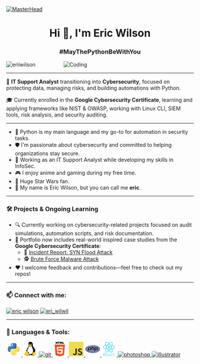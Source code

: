 [![MasterHead](https://cdn.weasyl.com/~fluffkevlar/submissions/30165/efb64790c6059bf9f32f9922bdfd36fad18bdd135aff5f67e99a7f0f29749042/fluffkevlar-starfield-gif.gif)](https://rishavchanda.io)
<h1 align="center">Hi 👋, I'm Eric Wilson</h1>
<h3 align="center">#MayThePythonBeWithYou</h3>
<img align="right" alt="Coding" width="350" src="https://3.bp.blogspot.com/-fW7jTdIqi0w/VGGA0i_2YdI/AAAAAAAAD1s/0QiX4mxZ3C8/s1600/Chibi%2BHatsune%2BMiku%2Bgif%2BGambar%2Bgerak%2BCool.gif"> 

<p align="left"> <img src="https://komarev.com/ghpvc/?username=eriiwilson&label=Profile%20views&color=0e75b6&style=flat" alt="eriiwilson" /> </p>

---

🔐 **IT Support Analyst** transitioning into **Cybersecurity**, focused on protecting data, managing risks, and building automations with Python.

🎓 Currently enrolled in the **Google Cybersecurity Certificate**, learning and applying frameworks like NIST & OWASP, working with Linux CLI, SIEM tools, risk analysis, and security auditing.

---

- 🐍 Python is my main language and my go-to for automation in security tasks.  
- 🛡️ I'm passionate about cybersecurity and committed to helping organizations stay secure.  
- 💼 Working as an IT Support Analyst while developing my skills in InfoSec.  
- 🎮 I enjoy anime and gaming during my free time.  
- 🌌 Huge Star Wars fan.  
- 👋 My name is Eric Wilson, but you can call me **eric**.

---

### 🛠️ Projects & Ongoing Learning

- 🔍 Currently working on cybersecurity-related projects focused on audit simulations, automation scripts, and risk documentation.  
- 📁 Portfolio now includes real-world inspired case studies from the **Google Cybersecurity Certificate**:  
  - 🧱 [Incident Report: SYN Flood Attack](https://github.com/eriiWilson/google-cybersecurity-labs/tree/main/incident-report-syn-flood)  
  - 🕵️ [Brute Force Malware Attack](https://github.com/eriiWilson/google-cybersecurity-labs/tree/main/brute-force-malware-attack)  
- ❤️ I welcome feedback and contributions—feel free to check out my repos!

---

<h3 align="left">📫 Connect with me:</h3>
<p align="left">
<a href="https://linkedin.com/in/eric-wilson" target="blank"><img align="center" src="https://raw.githubusercontent.com/rahuldkjain/github-profile-readme-generator/master/src/images/icons/Social/linked-in-alt.svg" alt="eric wilson" height="30" width="40" /></a>
<a href="https://instagram.com/eri_wilwil" target="blank"><img align="center" src="https://raw.githubusercontent.com/rahuldkjain/github-profile-readme-generator/master/src/images/icons/Social/instagram.svg" alt="eri_wilwil" height="30" width="40" /></a>
</p>

---

<h3 align="left">🧰 Languages & Tools:</h3>
<p align="left">
<a href="https://www.python.org" target="_blank"> <img src="https://raw.githubusercontent.com/devicons/devicon/master/icons/python/python-original.svg" alt="python" width="40" height="40"/> </a>
<a href="https://www.linux.org/" target="_blank"> <img src="https://raw.githubusercontent.com/devicons/devicon/master/icons/linux/linux-original.svg" alt="linux" width="40" height="40"/> </a>
<a href="https://git-scm.com/" target="_blank"> <img src="https://www.vectorlogo.zone/logos/git-scm/git-scm-icon.svg" alt="git" width="40" height="40"/> </a>
<a href="https://www.w3.org/html/" target="_blank"> <img src="https://raw.githubusercontent.com/devicons/devicon/master/icons/html5/html5-original-wordmark.svg" alt="html5" width="40" height="40"/> </a>
<a href="https://developer.mozilla.org/en-US/docs/Web/JavaScript" target="_blank"> <img src="https://raw.githubusercontent.com/devicons/devicon/master/icons/javascript/javascript-original.svg" alt="javascript" width="40" height="40"/> </a>
<a href="https://www.php.net" target="_blank"> <img src="https://raw.githubusercontent.com/devicons/devicon/master/icons/php/php-original.svg" alt="php" width="40" height="40"/> </a>
<a href="https://reactjs.org/" target="_blank"> <img src="https://raw.githubusercontent.com/devicons/devicon/master/icons/react/react-original-wordmark.svg" alt="react" width="40" height="40"/> </a>
<a href="https://www.photoshop.com/en" target="_blank"> <img src="https://pngimg.com/uploads/photoshop/photoshop_PNG1.png" alt="photoshop" width="40" height="40"/> </a>
<a href="https://www.adobe.com/in/products/illustrator.html" target="_blank"> <img src="https://www.vectorlogo.zone/logos/adobe_illustrator/adobe_illustrator-icon.svg" alt="illustrator" width="40" height="40"/> </a>
</p>
